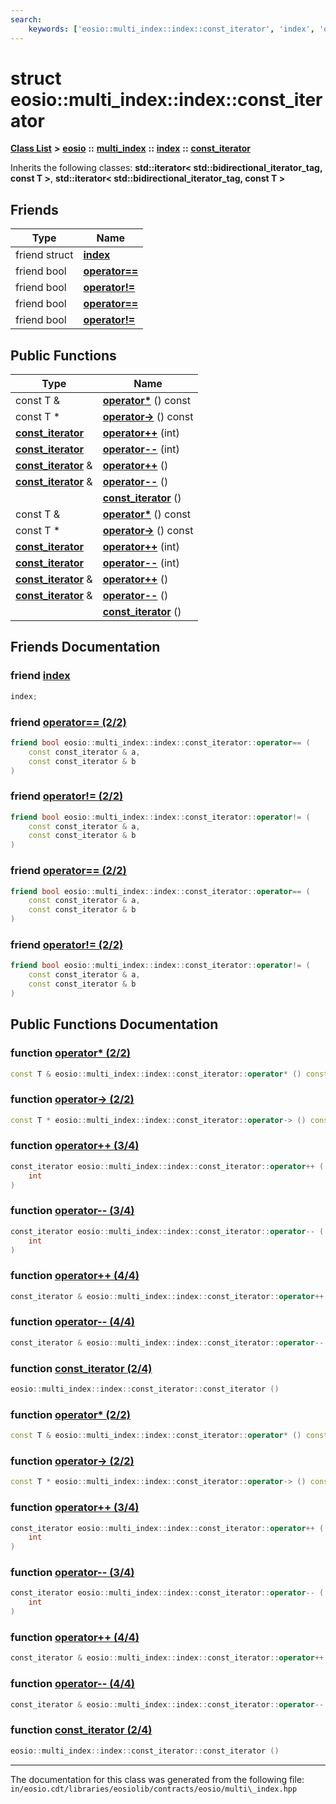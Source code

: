 ```yaml
---
search:
    keywords: ['eosio::multi_index::index::const_iterator', 'index', 'operator==', 'operator!=', 'operator==', 'operator!=', 'operator*', 'operator->', 'operator++', 'operator--', 'operator++', 'operator--', 'const_iterator', 'operator*', 'operator->', 'operator++', 'operator--', 'operator++', 'operator--', 'const_iterator']
---
```


# struct eosio::multi\_index::index::const\_iterator

[**Class List**](annotated.md) **>** [**eosio**](namespaceeosio.md) **::** [**multi\_index**](classeosio_1_1multi__index.md) **::** [**index**](structeosio_1_1multi__index_1_1index.md) **::** [**const\_iterator**](structeosio_1_1multi__index_1_1index_1_1const__iterator.md)




Inherits the following classes: **std::iterator< std::bidirectional\_iterator\_tag, const T >**, **std::iterator< std::bidirectional\_iterator\_tag, const T >**

## Friends

|Type|Name|
|-----|-----|
|friend struct|[**index**](structeosio_1_1multi__index_1_1index_1_1const__iterator_a6784e1c334dfceb8f017667c0b0f6a3e.md#1a6784e1c334dfceb8f017667c0b0f6a3e)|
|friend bool|[**operator==**](structeosio_1_1multi__index_1_1index_1_1const__iterator_ab0ac7de651351823aece097eb3be1cfb.md#1ab0ac7de651351823aece097eb3be1cfb)|
|friend bool|[**operator!=**](structeosio_1_1multi__index_1_1index_1_1const__iterator_a5fbca5b71055f2b793ae1607239b13a0.md#1a5fbca5b71055f2b793ae1607239b13a0)|
|friend bool|[**operator==**](structeosio_1_1multi__index_1_1index_1_1const__iterator_ab0ac7de651351823aece097eb3be1cfb.md#1ab0ac7de651351823aece097eb3be1cfb)|
|friend bool|[**operator!=**](structeosio_1_1multi__index_1_1index_1_1const__iterator_a5fbca5b71055f2b793ae1607239b13a0.md#1a5fbca5b71055f2b793ae1607239b13a0)|


## Public Functions

|Type|Name|
|-----|-----|
|const T &|[**operator\***](structeosio_1_1multi__index_1_1index_1_1const__iterator_ae717dad91e163ae8a1d04d9043261211.md#1ae717dad91e163ae8a1d04d9043261211) () const |
|const T \*|[**operator->**](structeosio_1_1multi__index_1_1index_1_1const__iterator_ac945b05a32096e86a99718728e944b09.md#1ac945b05a32096e86a99718728e944b09) () const |
|**[const\_iterator](structeosio_1_1multi__index_1_1index_1_1const__iterator.md)**|[**operator++**](structeosio_1_1multi__index_1_1index_1_1const__iterator_aaa017dc5dc3ecac344a590f409371216.md#1aaa017dc5dc3ecac344a590f409371216) (int) |
|**[const\_iterator](structeosio_1_1multi__index_1_1index_1_1const__iterator.md)**|[**operator--**](structeosio_1_1multi__index_1_1index_1_1const__iterator_a058bad034470139d1e1518d5533122bf.md#1a058bad034470139d1e1518d5533122bf) (int) |
|**[const\_iterator](structeosio_1_1multi__index_1_1index_1_1const__iterator.md)** &|[**operator++**](structeosio_1_1multi__index_1_1index_1_1const__iterator_ac21740a04210f02f1fad68e03724c932.md#1ac21740a04210f02f1fad68e03724c932) () |
|**[const\_iterator](structeosio_1_1multi__index_1_1index_1_1const__iterator.md)** &|[**operator--**](structeosio_1_1multi__index_1_1index_1_1const__iterator_aec23aecad7c4f2fc8bd3fb4c84de4b4f.md#1aec23aecad7c4f2fc8bd3fb4c84de4b4f) () |
||[**const\_iterator**](structeosio_1_1multi__index_1_1index_1_1const__iterator_a6d0b7e7cb0410b12d4333e5b53eb9ea8.md#1a6d0b7e7cb0410b12d4333e5b53eb9ea8) () |
|const T &|[**operator\***](structeosio_1_1multi__index_1_1index_1_1const__iterator_ae717dad91e163ae8a1d04d9043261211.md#1ae717dad91e163ae8a1d04d9043261211) () const |
|const T \*|[**operator->**](structeosio_1_1multi__index_1_1index_1_1const__iterator_ac945b05a32096e86a99718728e944b09.md#1ac945b05a32096e86a99718728e944b09) () const |
|**[const\_iterator](structeosio_1_1multi__index_1_1index_1_1const__iterator.md)**|[**operator++**](structeosio_1_1multi__index_1_1index_1_1const__iterator_aaa017dc5dc3ecac344a590f409371216.md#1aaa017dc5dc3ecac344a590f409371216) (int) |
|**[const\_iterator](structeosio_1_1multi__index_1_1index_1_1const__iterator.md)**|[**operator--**](structeosio_1_1multi__index_1_1index_1_1const__iterator_a058bad034470139d1e1518d5533122bf.md#1a058bad034470139d1e1518d5533122bf) (int) |
|**[const\_iterator](structeosio_1_1multi__index_1_1index_1_1const__iterator.md)** &|[**operator++**](structeosio_1_1multi__index_1_1index_1_1const__iterator_ac21740a04210f02f1fad68e03724c932.md#1ac21740a04210f02f1fad68e03724c932) () |
|**[const\_iterator](structeosio_1_1multi__index_1_1index_1_1const__iterator.md)** &|[**operator--**](structeosio_1_1multi__index_1_1index_1_1const__iterator_aec23aecad7c4f2fc8bd3fb4c84de4b4f.md#1aec23aecad7c4f2fc8bd3fb4c84de4b4f) () |
||[**const\_iterator**](structeosio_1_1multi__index_1_1index_1_1const__iterator_a6d0b7e7cb0410b12d4333e5b53eb9ea8.md#1a6d0b7e7cb0410b12d4333e5b53eb9ea8) () |


## Friends Documentation

### friend <a id="1a6784e1c334dfceb8f017667c0b0f6a3e" href="#1a6784e1c334dfceb8f017667c0b0f6a3e">index</a>

```cpp
index;
```



### friend <a id="1ab0ac7de651351823aece097eb3be1cfb" href="#1ab0ac7de651351823aece097eb3be1cfb">operator== (2/2)</a>

```cpp
friend bool eosio::multi_index::index::const_iterator::operator== (
    const const_iterator & a,
    const const_iterator & b
)
```



### friend <a id="1a5fbca5b71055f2b793ae1607239b13a0" href="#1a5fbca5b71055f2b793ae1607239b13a0">operator!= (2/2)</a>

```cpp
friend bool eosio::multi_index::index::const_iterator::operator!= (
    const const_iterator & a,
    const const_iterator & b
)
```



### friend <a id="1ab0ac7de651351823aece097eb3be1cfb" href="#1ab0ac7de651351823aece097eb3be1cfb">operator== (2/2)</a>

```cpp
friend bool eosio::multi_index::index::const_iterator::operator== (
    const const_iterator & a,
    const const_iterator & b
)
```



### friend <a id="1a5fbca5b71055f2b793ae1607239b13a0" href="#1a5fbca5b71055f2b793ae1607239b13a0">operator!= (2/2)</a>

```cpp
friend bool eosio::multi_index::index::const_iterator::operator!= (
    const const_iterator & a,
    const const_iterator & b
)
```



## Public Functions Documentation

### function <a id="1ae717dad91e163ae8a1d04d9043261211" href="#1ae717dad91e163ae8a1d04d9043261211">operator\* (2/2)</a>

```cpp
const T & eosio::multi_index::index::const_iterator::operator* () const
```



### function <a id="1ac945b05a32096e86a99718728e944b09" href="#1ac945b05a32096e86a99718728e944b09">operator-> (2/2)</a>

```cpp
const T * eosio::multi_index::index::const_iterator::operator-> () const
```



### function <a id="1aaa017dc5dc3ecac344a590f409371216" href="#1aaa017dc5dc3ecac344a590f409371216">operator++ (3/4)</a>

```cpp
const_iterator eosio::multi_index::index::const_iterator::operator++ (
    int 
)
```



### function <a id="1a058bad034470139d1e1518d5533122bf" href="#1a058bad034470139d1e1518d5533122bf">operator-- (3/4)</a>

```cpp
const_iterator eosio::multi_index::index::const_iterator::operator-- (
    int 
)
```



### function <a id="1ac21740a04210f02f1fad68e03724c932" href="#1ac21740a04210f02f1fad68e03724c932">operator++ (4/4)</a>

```cpp
const_iterator & eosio::multi_index::index::const_iterator::operator++ ()
```



### function <a id="1aec23aecad7c4f2fc8bd3fb4c84de4b4f" href="#1aec23aecad7c4f2fc8bd3fb4c84de4b4f">operator-- (4/4)</a>

```cpp
const_iterator & eosio::multi_index::index::const_iterator::operator-- ()
```



### function <a id="1a6d0b7e7cb0410b12d4333e5b53eb9ea8" href="#1a6d0b7e7cb0410b12d4333e5b53eb9ea8">const\_iterator (2/4)</a>

```cpp
eosio::multi_index::index::const_iterator::const_iterator ()
```



### function <a id="1ae717dad91e163ae8a1d04d9043261211" href="#1ae717dad91e163ae8a1d04d9043261211">operator\* (2/2)</a>

```cpp
const T & eosio::multi_index::index::const_iterator::operator* () const
```



### function <a id="1ac945b05a32096e86a99718728e944b09" href="#1ac945b05a32096e86a99718728e944b09">operator-> (2/2)</a>

```cpp
const T * eosio::multi_index::index::const_iterator::operator-> () const
```



### function <a id="1aaa017dc5dc3ecac344a590f409371216" href="#1aaa017dc5dc3ecac344a590f409371216">operator++ (3/4)</a>

```cpp
const_iterator eosio::multi_index::index::const_iterator::operator++ (
    int 
)
```



### function <a id="1a058bad034470139d1e1518d5533122bf" href="#1a058bad034470139d1e1518d5533122bf">operator-- (3/4)</a>

```cpp
const_iterator eosio::multi_index::index::const_iterator::operator-- (
    int 
)
```



### function <a id="1ac21740a04210f02f1fad68e03724c932" href="#1ac21740a04210f02f1fad68e03724c932">operator++ (4/4)</a>

```cpp
const_iterator & eosio::multi_index::index::const_iterator::operator++ ()
```



### function <a id="1aec23aecad7c4f2fc8bd3fb4c84de4b4f" href="#1aec23aecad7c4f2fc8bd3fb4c84de4b4f">operator-- (4/4)</a>

```cpp
const_iterator & eosio::multi_index::index::const_iterator::operator-- ()
```



### function <a id="1a6d0b7e7cb0410b12d4333e5b53eb9ea8" href="#1a6d0b7e7cb0410b12d4333e5b53eb9ea8">const\_iterator (2/4)</a>

```cpp
eosio::multi_index::index::const_iterator::const_iterator ()
```





----------------------------------------
The documentation for this class was generated from the following file: `in/eosio.cdt/libraries/eosiolib/contracts/eosio/multi\_index.hpp`
